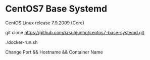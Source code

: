 # CentOS7 Base Systemd

CentOS Linux release 7.9.2009 (Core)

git clone https://github.com/krsuhjunho/centos7-base-systemd.git

./docker-run.sh

Change Port && Hostname && Container Name

